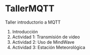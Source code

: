 # TallerMQTT
Taller introductorio a MQTT

1. Introducción
2. Actividad 1: Transmisión de video
3. Actividad 2: Uso de MindWave
4. Actividad 3: Estación Meteorológica